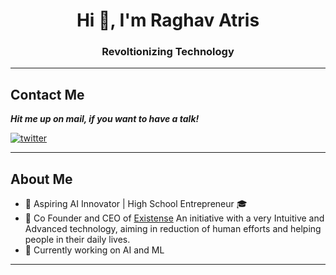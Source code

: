 <h1 align="center">Hi 👋, I'm Raghav Atris</h1>
<h3 align="center">Revoltionizing Technology</h3>


---

## Contact Me

***Hit me up on mail, if you want to have a talk!***

<a href="mailto:atrisraghav@gmail.com" target="_blank"><img src="https://img.shields.io/badge/Gmail-D14836?style=for-the-badge&logo=gmail&logoColor=white" alt="twitter"></a>

---

## About Me
- 🔭 Aspiring AI Innovator | High School Entrepreneur 🎓
- 🚀 Co Founder and CEO of [Existense](https://www.existense.in) An initiative with a very Intuitive and Advanced technology, aiming in reduction of human efforts and helping people in their daily lives. 
 - 💪 Currently working on AI and ML
---
